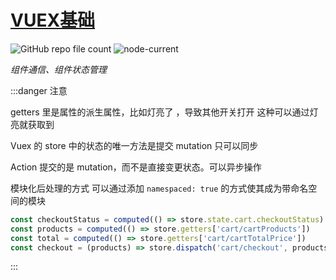 # [VUEX基础](https://next.vuex.vuejs.org/zh/) 

![GitHub repo file count](https://img.shields.io/github/directory-file-count/zbsilent/GitBook?color=brightgreen&logoColor=brightgreen)
![node-current](https://img.shields.io/node/v/webpack)

_组件通信、组件状态管理_


:::danger 注意

getters 里是属性的派生属性，比如灯亮了 ，导致其他开关打开 这种可以通过灯亮就获取到  

Vuex 的 store 中的状态的唯一方法是提交 mutation 只可以同步

Action 提交的是 mutation，而不是直接变更状态。可以异步操作

模块化后处理的方式 可以通过添加 `namespaced: true` 的方式使其成为带命名空间的模块

```js
const checkoutStatus = computed(() => store.state.cart.checkoutStatus)
const products = computed(() => store.getters['cart/cartProducts'])
const total = computed(() => store.getters['cart/cartTotalPrice'])
const checkout = (products) => store.dispatch('cart/checkout', products)
```

:::